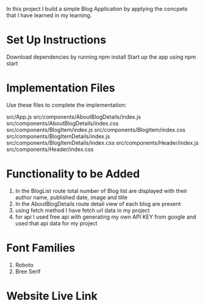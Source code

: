 In this project I build a simple Blog Application by applying the concpets that I have learned in my learning.

# Set Up Instructions
Download dependencies by running npm install
Start up the app using npm start

# Implementation Files

Use these files to complete the implementation:

src/App.js
src/components/AboutBlogDetails/index.js
src/components/AboutBlogDetails/index.css
src/components/BlogItem/index.js
src/components/BlogItem/index.css
src/components/BlogItemDetails/index.js
src/components/BlogItemDetails/index.css
src/components/Header/index.js
src/components/Header/index.css

# Functionality to be Added 
1. In the BlogList route total number of Blog list are displayed with their author name, published date, image and title
2. In the AboutBlogDetails route detail view of each blog are present
3. using fetch method I have fetch url data in my project
4. for api I used free api with generating my own API KEY from google and used that api data for my project

# Font Families 
1. Roboto
2. Bree Serif

# Website Live Link
